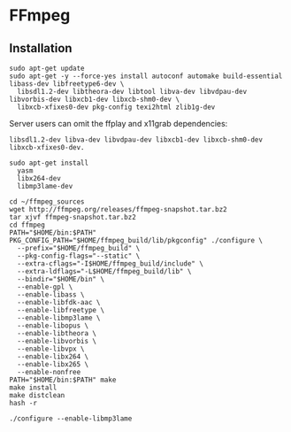# FFmpeg

## Installation

    sudo apt-get update
    sudo apt-get -y --force-yes install autoconf automake build-essential libass-dev libfreetype6-dev \
      libsdl1.2-dev libtheora-dev libtool libva-dev libvdpau-dev libvorbis-dev libxcb1-dev libxcb-shm0-dev \
      libxcb-xfixes0-dev pkg-config texi2html zlib1g-dev

Server users can omit the ffplay and x11grab dependencies:

    libsdl1.2-dev libva-dev libvdpau-dev libxcb1-dev libxcb-shm0-dev libxcb-xfixes0-dev.

    sudo apt-get install
      yasm
      libx264-dev
      libmp3lame-dev

    cd ~/ffmpeg_sources
    wget http://ffmpeg.org/releases/ffmpeg-snapshot.tar.bz2
    tar xjvf ffmpeg-snapshot.tar.bz2
    cd ffmpeg
    PATH="$HOME/bin:$PATH" PKG_CONFIG_PATH="$HOME/ffmpeg_build/lib/pkgconfig" ./configure \
      --prefix="$HOME/ffmpeg_build" \
      --pkg-config-flags="--static" \
      --extra-cflags="-I$HOME/ffmpeg_build/include" \
      --extra-ldflags="-L$HOME/ffmpeg_build/lib" \
      --bindir="$HOME/bin" \
      --enable-gpl \
      --enable-libass \
      --enable-libfdk-aac \
      --enable-libfreetype \
      --enable-libmp3lame \
      --enable-libopus \
      --enable-libtheora \
      --enable-libvorbis \
      --enable-libvpx \
      --enable-libx264 \
      --enable-libx265 \
      --enable-nonfree
    PATH="$HOME/bin:$PATH" make
    make install
    make distclean
    hash -r

    ./configure --enable-libmp3lame
